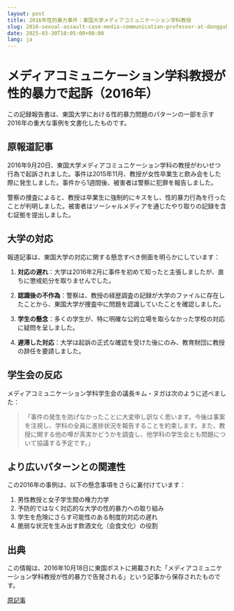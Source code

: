 ```yaml
---
layout: post
title: 2016年性的暴力事件：東国大学メディアコミュニケーション学科教授
slug: 2016-sexual-assault-case-media-communication-professor-at-dongguk-university-ja
date: 2025-03-30T10:05:00+00:00
lang: ja
---
```


# メディアコミュニケーション学科教授が性的暴力で起訴（2016年）

この記録報告書は、東国大学における性的暴力問題のパターンの一部を示す2016年の重大な事例を文書化したものです。

## 原報道記事

2016年9月20日、東国大学メディアコミュニケーション学科の教授がわいせつ行為で起訴されました。事件は2015年11月、教授が女性卒業生と飲み会をした際に発生しました。事件から1週間後、被害者は警察に犯罪を報告しました。

警察の捜査によると、教授は卒業生に強制的にキスをし、性的暴力行為を行ったことが判明しました。被害者はソーシャルメディアを通じたやり取りの記録を含む証拠を提出しました。

## 大学の対応

報道記事は、東国大学の対応に関する懸念すべき側面を明らかにしています：

1. **対応の遅れ**：大学は2016年2月に事件を初めて知ったと主張しましたが、直ちに懲戒処分を取りませんでした。

2. **認識後の不作為**：警察は、教授の経歴調査の記録が大学のファイルに存在したことから、東国大学が捜査中に問題を認識していたことを確認しました。

3. **学生の懸念**：多くの学生が、特に明確な公的立場を取らなかった学校の対応に疑問を呈しました。

4. **遅滞した対応**：大学は起訴の正式な確認を受けた後にのみ、教育財団に教授の辞任を要請しました。

## 学生会の反応

メディアコミュニケーション学科学生会の議長キム・ヌガは次のように述べました：

> 「事件の発生を防げなかったことに大変申し訳なく思います。今後は事案を注視し、学科の全員に進捗状況を報告することを約束します。また、教授に関する他の噂が真実かどうかを調査し、他学科の学生会とも問題について協議する予定です。」

## より広いパターンとの関連性

この2016年の事例は、以下の懸念事項をさらに裏付けています：

1. 男性教授と女子学生間の権力力学
2. 予防的ではなく対応的な大学の性的暴力への取り組み
3. 学生を危険にさらす可能性のある制度的対応の遅れ
4. 脆弱な状況を生み出す飲酒文化（会食文化）の役割

## 出典

この情報は、2016年10月18日に東国ポストに掲載された「メディアコミュニケーション学科教授が性的暴力で告発される」という記事から保存されたものです。

[原記事](https://www.donggukmedia.com/news/articleView.html?idxno=51830) 